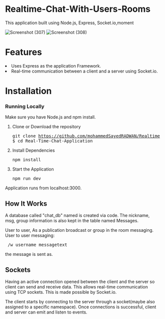 # Realtime-Chat-With-Users-Rooms
  This application built using Node.js, Express, Socket.io,moment
  
![Screenshot (307)](https://github.com/mohammedSayedRADWAN/Realtime-Chat-With-Users-Rooms/assets/105266056/e4eec9a4-f57c-4ca1-b06f-437918f207c6)
![Screenshot (308)](https://github.com/mohammedSayedRADWAN/Realtime-Chat-With-Users-Rooms/assets/105266056/2ce8b910-ce17-4b3b-ba64-583ccc7cf573)

# Features
  <li>Uses Express as the application Framework.</li> 
  <li>Real-time communication between a client and a server using Socket.io.</li>
   
   
# Installation

### Running Locally

Make sure you have Node.js and npm install.

  1. Clone or Download the repository 
    <pre>git clone https://github.com/mohammedSayedRADWAN/Realtime-Chat-With-Users-Rooms.git
    $ cd Real-Time-Chat-Application</pre>
  2. Install Dependencies
      <pre>npm install</pre>
  
  3. Start the Application
     <pre>npm run dev</pre>
  Application runs from localhost:3000.
      
## How It Works

  A database called "chat_db" named is created via code. 
  The nickname, msg, group information is also kept in the table named Messages.
    
  User to user, As a publication broadcast or group in the room  messaging.
  User to user messaging:
   <pre> /w username messagetext</pre> the message is sent as.
      
 ## Sockets
    
   Having an active connection opened between the client and the server so client can send and receive data. This allows             real-time communication using TCP sockets. This is made possible by Socket.io.

   The client starts by connecting to the server through a socket(maybe also assigned to a specific namespace). Once connections is successful, client and server can emit and listen to events. 


    
  
  


